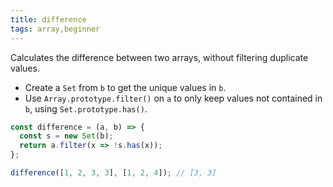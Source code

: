 ```yaml
---
title: difference
tags: array,beginner
---
```


Calculates the difference between two arrays, without filtering duplicate values.

- Create a `Set` from `b` to get the unique values in `b`.
- Use `Array.prototype.filter()` on `a` to only keep values not contained in `b`, using `Set.prototype.has()`.

```js
const difference = (a, b) => {
  const s = new Set(b);
  return a.filter(x => !s.has(x));
};
```

```js
difference([1, 2, 3, 3], [1, 2, 4]); // [3, 3]
```
